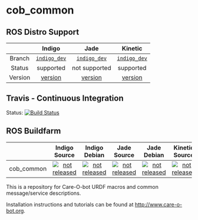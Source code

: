 cob_common
===========

## ROS Distro Support

|         | Indigo | Jade | Kinetic |
|:-------:|:------:|:----:|:-------:|
| Branch  | [`indigo_dev`](https://github.com/ipa320/cob_common/tree/indigo_dev) | [`indigo_dev`](https://github.com/ipa320/cob_common/tree/indigo_dev) | [`indigo_dev`](https://github.com/ipa320/cob_common/tree/indigo_dev) |
| Status  |  supported | not supported |  supported |
| Version | [version](http://repositories.ros.org/status_page/ros_indigo_default.html?q=cob_common) | [version](http://repositories.ros.org/status_page/ros_jade_default.html?q=cob_common) | [version](http://repositories.ros.org/status_page/ros_kinetic_default.html?q=cob_common) |

## Travis - Continuous Integration

Status: [![Build Status](https://travis-ci.org/ipa320/cob_common.svg?branch=indigo_dev)](https://travis-ci.org/ipa320/cob_common)

## ROS Buildfarm

|         | Indigo Source | Indigo Debian | Jade Source | Jade Debian |  Kinetic Source  |  Kinetic Debian |
|:-------:|:-------------------:|:-------------------:|:-------------------:|:-------------------:|:-------------------:|:-------------------:|
| cob_common | [![not released](http://build.ros.org/buildStatus/icon?job=Isrc_uT__cob_common__ubuntu_trusty__source)](http://build.ros.org/view/Isrc_uT/job/Isrc_uT__cob_common__ubuntu_trusty__source/) | [![not released](http://build.ros.org/buildStatus/icon?job=Ibin_uT64__cob_common__ubuntu_trusty_amd64__binary)](http://build.ros.org/view/Ibin_uT64/job/Ibin_uT64__cob_common__ubuntu_trusty_amd64__binary/) | [![not released](http://build.ros.org/buildStatus/icon?job=Jsrc_uT__cob_common__ubuntu_trusty__source)](http://build.ros.org/view/Jsrc_uT/job/Jsrc_uT__cob_common__ubuntu_trusty__source/) | [![not released](http://build.ros.org/buildStatus/icon?job=Jbin_uT64__cob_common__ubuntu_trusty_amd64__binary)](http://build.ros.org/view/Jbin_uT64/job/Jbin_uT64__cob_common__ubuntu_trusty_amd64__binary/) | [![not released](http://build.ros.org/buildStatus/icon?job=Ksrc_uX__cob_common__ubuntu_xenial__source)](http://build.ros.org/view/Ksrc_uX/job/Ksrc_uX__cob_common__ubuntu_xenial__source/) | [![not released](http://build.ros.org/buildStatus/icon?job=Kbin_uX64__cob_common__ubuntu_xenial_amd64__binary)](http://build.ros.org/view/Kbin_uX64/job/Kbin_uX64__cob_common__ubuntu_xenial_amd64__binary/) |


This is a repository for Care-O-bot URDF macros and common message/service descriptions.

Installation instructions and tutorials can be found at http://www.care-o-bot.org.
